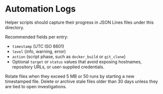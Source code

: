 # Automation Logs

Helper scripts should capture their progress in JSON Lines files under this directory.

Recommended fields per entry:
- `timestamp` (UTC ISO 8601)
- `level` (info, warning, error)
- `action` (script phase, such as `docker_build` or `git_clone`)
- Optional `target` or `status` values that avoid exposing hostnames, repository URLs, or user-supplied credentials.

Rotate files when they exceed 5 MB or 50 runs by starting a new timestamped file. Delete or archive stale files older than 30 days unless they are tied to open investigations.
